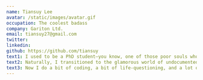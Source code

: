 ```yaml
---
name: Tiansuy Lee
avatar: /static/images/avatar.gif
occupation: The coolest badass
company: Gariton Ltd.
email: tiansuy27@gmail.com
twitter: 
linkedin: 
github: https://github.com/tiansuy
text1: I used to be a PhD student—you know, one of those poor souls who thought spending five years reading papers no one reads was a flex. Then I had a moment of clarity (or maybe just a mental breakdown) and dropped out faster than my advisor could say “publish or perish.”
text2: Naturally, I transitioned to the glamorous world of undocumented labor. I’ve worked in restaurants where the grease had more rights than I did, and in warehouses where “safety regulations” meant “don’t die in front of the manager.” I became a master of stealth dishwashing and forklift dodging—basically the Batman of minimum wage.
text3: Now I do a bit of coding, a bit of life-questioning, and a lot of explaining to my mom that no, I’m not going back to school, and yes, I’m still alive. Technically.
---
```

